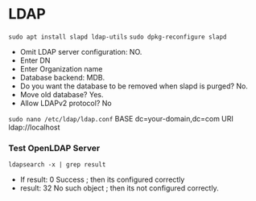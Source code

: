 # LDAP
`sudo apt install slapd ldap-utils`
`sudo dpkg-reconfigure slapd`
* Omit LDAP server configuration: NO.
* Enter DN
* Enter Organization name
* Database backend: MDB.
* Do you want the database to be removed when slapd is purged? No.
* Move old database? Yes.
* Allow LDAPv2 protocol? No

`sudo nano /etc/ldap/ldap.conf`
BASE     dc=your-domain,dc=com
URI      ldap://localhost

### Test OpenLDAP Server
`ldapsearch -x | grep result`
* If result: 0 Success ; then its configured correctly
* result: 32 No such object ; then its not configured correctly.
